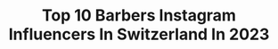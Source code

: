 ---
title: Top 10 Barbers Instagram Influencers In Switzerland In 2023
description: >-
  Find top barbers Instagram influencers in Switzerland in 2023. Most popular hashtags: #barber #switzerland #workout #fitness.
platform: Instagram
hits: 9
text_top: Identify the top-rated Instagram accounts on inBeat.
text_bottom: inBeat holds 9 Instagram influencers like this in Switzerland for you to pitch.
profiles:
  - username: "saloon_jordan"
    fullname: >-
      صالون _جوردن
    bio: >-
      SALOON JORDAN ✂️ . . . BASRA : Alsaadi Street 07722307000 ERBIL : Ainkawa 2 Side 07501660061 Switzerland : CH-8280 kreuzlingen 0041716700621
    location: "Switzerland"
    followers: 163797
    engagement: 59
    commentsToLikes: 0.036945
    id: ck0u6r0wf2nrd0i19mv6jzt7z
    verified: false
    hashtags: "#videostar, #vidaminha, #barberworld, #barberhub"
  - username: "zoescarlett"
    fullname: >-
      ▪️ Z O E  ▪️ S C A R L E T T▪️
    bio: >-
      🇨🇭SWISS 📺 HOST🚀PRODUCER ⭐️ENTERTAINMENT ━━━ ➡️ @wonderbabe.ch ━━━ @50srocket - @burlesquevariete - @swissburlesquefestival ━━━
    location: "Switzerland"
    followers: 16806
    engagement: 106
    commentsToLikes: 0.034398
    id: ck6uc8j6ue4a50j710xqwihpf
    verified: false
    hashtags: "#funtimes, #allareone, #zusammensindwirstark, #obdachlosenhilfe"
  - username: "manustatic993"
    fullname: >-
      Manuel Schiltknecht
    bio: >-
      💡 Founder of @bardogs_zuerich 🤸🏻‍♂️ Street Workout 📍 Zurich 👉🏼 Purpose fuels passion
    location: "Switzerland"
    followers: 41558
    engagement: 469
    commentsToLikes: 0.021156
    id: ck55lfp3o1ggm0i1158zvsem1
    verified: false
    hashtags: "#frontlever, #calisthenics, #power, #mykonos"
  - username: "drillito"
    fullname: >-
      Drill
    bio: >-
      New Music Video 📼 “Rojeni da blestimo"💎 @komora.ent 🏭
    location: "Switzerland"
    followers: 14916
    engagement: 1344
    commentsToLikes: 0.009336
    id: ck5hgmnhb3lr80i115ly5qf92
    verified: false
    hashtags: "#sunnyday, #marijana, #single, #hiphop"
  - username: "thad.deus"
    fullname: >-
      Tadeusz Jankowski
    bio: >-
      📍Zürich
    location: "Switzerland"
    followers: 59
    engagement: 30663
    commentsToLikes: 0.088366
    id: ck6ty2f0y1ajg0j71blt5layo
    verified: false
    hashtags: "#wahl, #switzerland, #thaddeus2020, #quarantine"
  - username: "swiss.bikergirl"
    fullname: >-
      Mira Bella Weingart
    bio: >-
      • Hey there!👋🏼 I’m a Swiss Bikergirl from Lucerne🇨🇭 with a Yamaha MT 07 • Yes, I also have a life besides my bike: @mirabellaweingart •
    location: "Switzerland"
    followers: 2840
    engagement: 1516
    commentsToLikes: 0.025534
    id: ck138ncsxh2qv0i199m5hcdt9
    verified: false
    hashtags: "#femalebikeriderscommunity, #bikersofinstagram, #bikersofswitzerland, #ladybikers"
  - username: "fabiohayoz"
    fullname: >-
      Fabio Hayoz
    bio: >-
      🥇SNBF 2018 Swiss-Champion 📍CH🇨🇭 🏢 @hf.werbetechnik 💪 @coach__bruno ❤️ @jasmine.gsell ‼️SPONSORED BY‼️ @extrifitschweiz - Fabio10 @autocenterhalten
    location: "Switzerland"
    followers: 10459
    engagement: 290
    commentsToLikes: 0.029399
    id: ck8svr3moce3r0j78a3lf79cp
    verified: false
    hashtags: "#yoga, #photooftheday, #fitnessathlete, #fitfam"
  - username: "julian_pagel_gsw"
    fullname: >-
      Julian Pagel
    bio: >-
      📍Switzerland • @GORNATION Pro Athlete • Team @genesis_streetworkout • Swiss National Calisthenics Champion
    location: "Switzerland"
    followers: 9040
    engagement: 1020
    commentsToLikes: 0.036364
    id: ck5zq94lbu62w0i144159kd5h
    verified: false
    hashtags: "#frontlever, #mundocaliste, #barzsoul, #barzquad"
  - username: "nebbiolover"
    fullname: >-
      ⚜️ 𝐆𝐫𝐚𝐧𝐝𝐢 𝐕𝐢𝐧𝐢 ⚜️
    bio: >-
      🎖 WSET Diploma | Weinakademiker 🇨🇭 unofficial swiss nebbiolo ambassador 🇮🇹 🍇 buyer | importer | consultant | trader 🙌🏻 BAROLO & BARBARESCO nelle vene
    location: "Switzerland"
    followers: 22704
    engagement: 370
    commentsToLikes: 0.013278
    id: ck6to6a7uccc50j71w42anq4q
    verified: false
    hashtags: "#tantaroba, #italianwine, #langhe, #serralungadalba"
---
